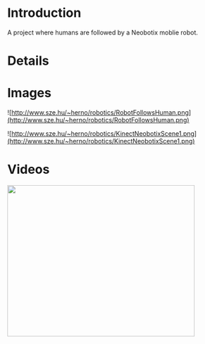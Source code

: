 # Introduction #

A project where humans are followed by a Neobotix moblie robot.


# Details #

# Images #
![http://www.sze.hu/~herno/robotics/RobotFollowsHuman.png](http://www.sze.hu/~herno/robotics/RobotFollowsHuman.png)


![http://www.sze.hu/~herno/robotics/KinectNeobotixScene1.png](http://www.sze.hu/~herno/robotics/KinectNeobotixScene1.png)



# Videos #
<a href='http://www.youtube.com/watch?feature=player_embedded&v=Tj8SWQQrw-A' target='_blank'><img src='http://img.youtube.com/vi/Tj8SWQQrw-A/0.jpg' width='425' height=344 /></a>